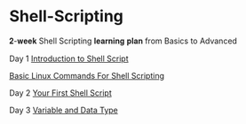 # Shell-Scripting
𝟐-𝐰𝐞𝐞𝐤 Shell Scripting 𝐥𝐞𝐚𝐫𝐧𝐢𝐧𝐠 𝐩𝐥𝐚𝐧 from Basics to Advanced


Day 1 [Introduction to Shell Script](https://medium.com/@devopsdiariesinfo/day-1-introduction-to-shell-scripting-8e8a35d1ceea)

[Basic Linux Commands For Shell Scripting](https://medium.com/@devopsdiariesinfo/linux-commands-for-shell-scripting-ebfd58f9f1bc)

Day 2 [Your First Shell Script](https://medium.com/@devopsdiariesinfo/shell-day-2-writing-your-first-shell-script-1697d61330b2)

Day 3 [Variable and Data Type](https://medium.com/@devopsdiariesinfo/day-3-variables-and-data-types-2b91d93be714)
